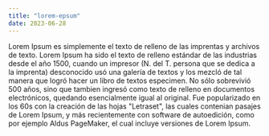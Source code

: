 ```yaml
---
title: "lorem-epsum"
date: 2023-06-28
---
```


Lorem Ipsum es simplemente el texto de relleno de las imprentas y archivos de texto. 
Lorem Ipsum ha sido el texto de relleno estándar de las industrias desde el año 1500,
cuando un impresor (N. del T. persona que se dedica a la imprenta) desconocido usó una 
galería de textos y los mezcló de tal manera que logró hacer un libro de textos especimen.
No sólo sobrevivió 500 años, sino que tambien ingresó como texto de relleno en documentos
electrónicos, quedando esencialmente igual al original. Fue popularizado en los 60s con 
la creación de las hojas "Letraset", las cuales contenian pasajes de Lorem Ipsum, y más
recientemente con software de autoedición, como por ejemplo Aldus PageMaker, el cual 
incluye versiones de Lorem Ipsum.
